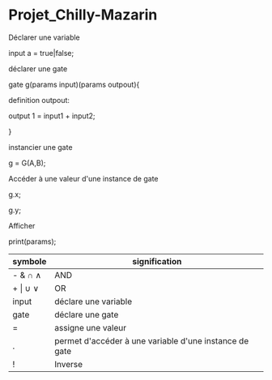 # Projet_Chilly-Mazarin

Déclarer une variable

input a = true|false;



déclarer une gate

gate g(params input)(params outpout){

  definition outpout:
  
  output 1 = input1 + input2;
  
}


instancier une gate


g = G(A,B);



Accéder à une valeur d'une instance de gate

g.x;

g.y;



Afficher

print(params);




| symbole    | signification                                          |
|------------|--------------------------------------------------------|
| - & ∩ ∧    | AND                                                    |
| + \| ∪ ∨   | OR                                                     |
| input      | déclare une variable                                   |
| gate       | déclare une gate                                       |
| =          | assigne une valeur                                     |
| .          | permet d'accéder à une variable d'une instance de gate |
| !          | Inverse                                                |
